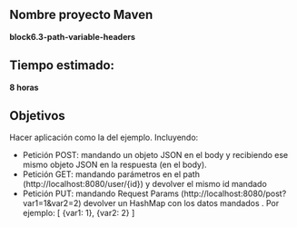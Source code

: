 ## Nombre proyecto Maven

**block6.3-path-variable-headers**

## Tiempo estimado:

**8 horas**

## Objetivos

Hacer aplicación  como la del ejemplo. Incluyendo:
- Petición POST: mandando un objeto JSON en el body y recibiendo ese mismo objeto JSON en la respuesta (en el body).
- Petición GET: mandando parámetros en el path (http://localhost:8080/user/{id}) y devolver el mismo id mandado
- Petición PUT: mandando  Request Params (http://localhost:8080/post?var1=1&var2=2) devolver un HashMap con los datos mandados . Por ejemplo: [ {var1: 1}, {var2: 2} ]
